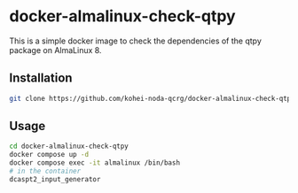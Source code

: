 # docker-almalinux-check-qtpy

This is a simple docker image to check the dependencies of the qtpy package on AlmaLinux 8.

## Installation

```bash
git clone https://github.com/kohei-noda-qcrg/docker-almalinux-check-qtpy.git
```

## Usage

```bash
cd docker-almalinux-check-qtpy
docker compose up -d
docker compose exec -it almalinux /bin/bash
# in the container
dcaspt2_input_generator
```
